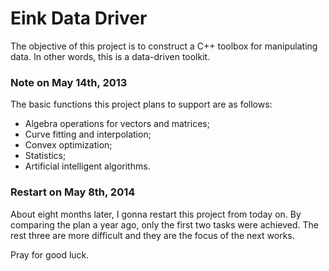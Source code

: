 # Eink Data Driver

The objective of this project is to construct a C++ toolbox for manipulating data. In other words, this is a data-driven toolkit.

### Note on May 14th, 2013

The basic functions this project plans to support are as follows:

* Algebra operations for vectors and matrices;
* Curve fitting and interpolation;
* Convex optimization;
* Statistics;
* Artificial intelligent algorithms.

### Restart on May 8th, 2014

About eight months later, I gonna restart this project from today on. By comparing the plan a year ago, only the first two tasks were achieved. The rest three are more difficult and they are the focus of the next works.

Pray for good luck.
